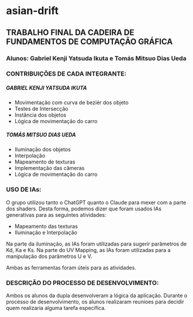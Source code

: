 # asian-drift

## TRABALHO FINAL DA CADEIRA DE FUNDAMENTOS DE COMPUTAÇÃO GRÁFICA

### Alunos: Gabriel Kenji Yatsuda Ikuta e Tomás Mitsuo Dias Ueda

### CONTRIBUIÇÕES DE CADA INTEGRANTE:

##### GABRIEL KENJI YATSUDA IKUTA
- Movimentação com curva de beziér dos objeto
- Testes de Intersecção
- Instância dos objetos
- Lógica de movimentação do carro

##### TOMÁS MITSUO DIAS UEDA
- Iluminação dos objetos
- Interpolação
- Mapeamento de texturas 
- Implementação das câmeras
- Lógica de movimentação do carro

### USO DE IAs:

O grupo utilizou tanto o ChatGPT quanto o Claude para mexer com a parte dos shaders. Desta forma, podemos dizer que foram usados IAs generativas para as seguintes atividades:

- Mapeamento das texturas
- Iluminação e Interpolação

Na parte da iluminação, as IAs foram utilizadas para sugerir parâmetros de Kd, Ka e Ks.
Na parte do UV Mapping, as IAs foram utilizadas para a manipulação dos parâmetros U e V.

Ambas as ferramentas foram úteis para as atividades.

### DESCRIÇÃO DO PROCESSO DE DESENVOLVIMENTO:

Ambos os alunos da dupla desenvolveram a lógica da aplicação. Durante o processo de desenvolvimento, os alunos realizaram reunioes para decidir quem realizaria alguma tarefa específica.

